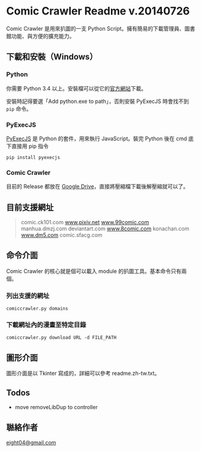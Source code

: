 # Comic Crawler Readme v.20140726

Comic Crawler 是用來扒圖的一支 Python Script。擁有簡易的下載管理員、圖書館功能、與方便的擴充能力。

## 下載和安裝（Windows）

### Python

你需要 Python 3.4 以上。安裝檔可以從它的[官方網站](https://www.python.org/)下載。
	
安裝時記得要選「Add python.exe to path」，否則安裝 PyExecJS 時會找不到 `pip` 命令。
	
### PyExecJS

[PyExecJS](https://pypi.python.org/pypi/PyExecJS) 是 Python 的套件，用來執行 JavaScript。裝完 Python 後在 cmd 底下直接用 pip 指令

	pip install pyexecjs
	
### Comic Crawler

目前的 Release 都放在 [Google Drive](http://x.co/54nww)，直接將壓縮檔下載後解壓縮就可以了。

## 目前支援網址

> comic.ck101.com www.pixiv.net www.99comic.com manhua.dmzj.com deviantart.com www.8comic.com konachan.com www.dm5.com comic.sfacg.com 

## 命令介面

Comic Crawler 的核心就是個可以載入 module 的扒圖工具。基本命令只有兩個。

### 列出支援的網址

	comiccrawler.py domains

### 下載網址內的漫畫至特定目錄

	comiccrawler.py download URL -d FILE_PATH

## 圖形介面

圖形介面是以 Tkinter 寫成的，詳細可以參考 readme.zh-tw.txt。

## Todos

* move removeLibDup to controller

## 聮絡作者

eight04@gmail.com


